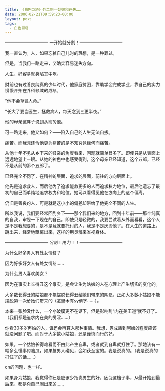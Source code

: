 ```yaml
---
title: 《白色巨塔》外二则——姑娘和迷失……
date: 2006-02-21T09:59:23+00:00
layout: post
tags:
  - 白色巨塔
---
```

—————————— 一开始就分割！——————————

我一直认为，人，如果忘掉自己儿时的理想，是一种罪过。

但是，当我们一路走来，又确实容易迷失方向。

人生，好容易就身陷其中啊。

财前也有过善良纯真的少年时代，他家庭贫困，靠助学金完成学业，靠自己的实力慢慢开拓在外科领域的成绩。

“他不会草菅人命。”
  
“长大了要当医生，拯救病人，每天念到三更半夜。”
  
他的母亲这样子说到从前的他。

可一路走来，他又如何？——陷入自己的人生无法自拔。

痛苦。而我想还令他更为痛苦的是不知究竟缘何而痛苦。

从他十年不见从乡下来的母亲的角度看来，问题就简单很多了。即使只是从表面上远远地望上一眼。从她的神色中也感受得到，这个母亲已经知道，这个五郎，已经不是从前的那个五郎了。

已经完全不同了，在精神的层面，追求的层面，前往的方向层面上。

他先是追求救人，而后他为了追求能救更多的人而追求权力地位，最后他遗忘了最初的自己而单纯地追求权力和地位。她可以看得见他在方向上的这个偏离。

仍旧是善良的人，可是就是这小小的偏差却带给了他完全不同的人生。

所以我说，我们要经常回到乡下——那个我们来的地方，回到十年前——那个纯真的自我，审视一下现在的自己。即使只是轻微的，我要尝试着从外面看看，这个人是不是我想要的，是不是我就要托付的人，我是不是厌恶他了。在人生的道路上，跳出来，经常地飘离出来，这样的用灵魂来省视身体。

—————————— 分割！用力！！——————————

为什么好多男人有处女情结？

因为好多好女人有处女情结……

为什么男人喜欢美女？

因为在事实上长得丑这个事实，是会让生为姑娘的人在心理上产生切实的变化的。

大多数长得丑的姑娘都不能摆脱长得丑给她们带来的阴影。正如大多数小姑娘不能摆脱第一次给她们带来的（这里木有yy俩字……）。

本来一张脸没什么，一个小破膜更不在话下，但是影响到“内在美王道”就不好了。（我们都是追求内在美的男淫……）

你看30多岁再婚的人，谁还会再算入那种事情。我想，等成熟到阿姨的程度应该就没问题了吧。而对于大多数小姑娘，还是谨慎而行的好。

如果，一个姑娘长得难看而不由此产生自卑，或者就到自卑就打住了。那她该有一幅多么懂事的脑瓜，如果被男人碰见，会如获至宝的。我是说真的。（我是说真的打住了的话……）

cn的问题，也一样。

如果身为姑娘，我觉得你还是应该少指责男生的好，因为这档子事，从最开始到最后来，都是你自己闹出来的……
